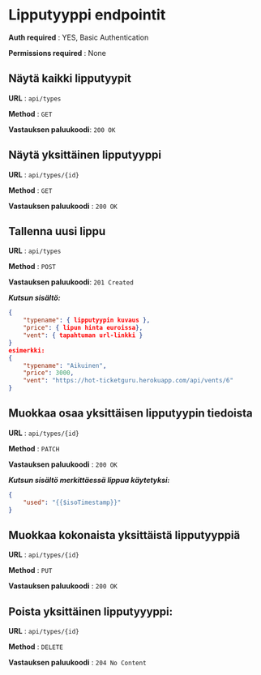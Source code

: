 # Lipputyyppi endpointit
**Auth required** : YES, Basic Authentication

**Permissions required** : None

## Näytä kaikki lipputyypit

**URL** : `api/types`

**Method** : `GET`

**Vastauksen paluukoodi**: `200 OK`

## Näytä yksittäinen lipputyyppi

**URL** : `api/types/{id}`

**Method** : `GET`

**Vastauksen paluukoodi** : `200 OK`

## Tallenna uusi lippu

**URL** : `api/types`

**Method** : `POST`

**Vastauksen paluukoodi**: `201 Created`

***Kutsun sisältö:***
```json
{
    "typename": { lipputyypin kuvaus },
    "price": { lipun hinta euroissa},
    "vent": { tapahtuman url-linkki }
}
esimerkki:
{
    "typename": "Aikuinen",
    "price": 3000,
    "vent": "https://hot-ticketguru.herokuapp.com/api/vents/6"
}
```

## Muokkaa osaa yksittäisen lipputyypin tiedoista
**URL** : `api/types/{id}`

**Method** : `PATCH`

**Vastauksen paluukoodi** : `200 OK`

***Kutsun sisältö merkittäessä lippua käytetyksi:***
```json
{
    "used": "{{$isoTimestamp}}"
}
```

## Muokkaa kokonaista yksittäistä lipputyyppiä

**URL** : `api/types/{id}`

**Method** : `PUT`

**Vastauksen paluukoodi** : `200 OK`

## Poista yksittäinen lipputyyyppi:  
**URL** : `api/types/{id}`

**Method** : `DELETE`

**Vastauksen paluukoodi** : `204 No Content`
